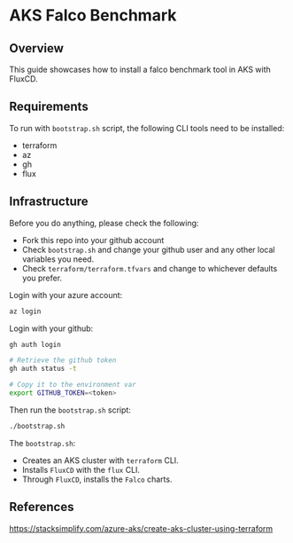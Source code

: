 # AKS Falco Benchmark

## Overview

This guide showcases how to install a falco benchmark tool in AKS with FluxCD.

## Requirements

To run with `bootstrap.sh` script, the following CLI tools need to be installed:
- terraform
- az
- gh
- flux

## Infrastructure

Before you do anything, please check the following:

- Fork this repo into your github account
- Check `bootstrap.sh` and change your github user and any other local variables you need.
- Check `terraform/terraform.tfvars` and change to whichever defaults you prefer.

Login with your azure account:
```sh
az login
```

Login with your github:
```sh
gh auth login

# Retrieve the github token
gh auth status -t

# Copy it to the environment var
export GITHUB_TOKEN=<token>
```

Then run the `bootstrap.sh` script:
```sh
./bootstrap.sh
```

The `bootstrap.sh`:
- Creates an AKS cluster with `terraform` CLI.
- Installs `FluxCD` with the `flux` CLI.
- Through `FluxCD`, installs the `Falco` charts.


## References

https://stacksimplify.com/azure-aks/create-aks-cluster-using-terraform
